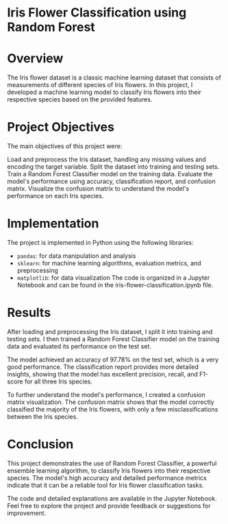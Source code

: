 # Iris Flower Classification using Random Forest
# Overview
The Iris flower dataset is a classic machine learning dataset that consists of measurements of different species of Iris flowers. In this project, I developed a machine learning model to classify Iris flowers into their respective species based on the provided features.

# Project Objectives
The main objectives of this project were:

Load and preprocess the Iris dataset, handling any missing values and encoding the target variable.
Split the dataset into training and testing sets.
Train a Random Forest Classifier model on the training data.
Evaluate the model's performance using accuracy, classification report, and confusion matrix.
Visualize the confusion matrix to understand the model's performance on each Iris species.

# Implementation
The project is implemented in Python using the following libraries:

* `pandas`: for data manipulation and analysis
* `sklearn`: for machine learning algorithms, evaluation metrics, and preprocessing
* `matplotlib`: for data visualization
The code is organized in a Jupyter Notebook and can be found in the iris-flower-classification.ipynb file.

# Results
After loading and preprocessing the Iris dataset, I split it into training and testing sets. I then trained a Random Forest Classifier model on the training data and evaluated its performance on the test set.

The model achieved an accuracy of 97.78% on the test set, which is a very good performance. The classification report provides more detailed insights, showing that the model has excellent precision, recall, and F1-score for all three Iris species.

To further understand the model's performance, I created a confusion matrix visualization. The confusion matrix shows that the model correctly classified the majority of the Iris flowers, with only a few misclassifications between the Iris species.

# Conclusion
This project demonstrates the use of Random Forest Classifier, a powerful ensemble learning algorithm, to classify Iris flowers into their respective species. The model's high accuracy and detailed performance metrics indicate that it can be a reliable tool for Iris flower classification tasks.

The code and detailed explanations are available in the Jupyter Notebook. Feel free to explore the project and provide feedback or suggestions for improvement.